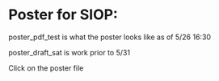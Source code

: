 # Poster for SIOP:

poster_pdf_test is what the poster looks like as of 5/26 16:30 

poster_draft_sat is work prior to 5/31

Click on the poster file 
